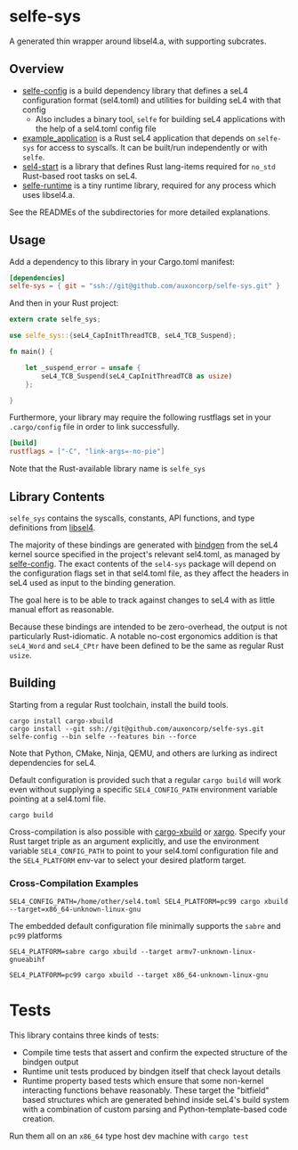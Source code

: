 # selfe-sys 

A generated thin wrapper around libsel4.a, with supporting subcrates.

## Overview

* [selfe-config](selfe-config) is a build dependency library that defines a seL4 configuration format (sel4.toml) and utilities for building seL4 with that config
  * Also includes a binary tool, `selfe` for building seL4 applications with the help of a sel4.toml config file
* [example_application](example_application) is a Rust seL4 application that depends on `selfe-sys` for access to syscalls. It can be built/run independently or with `selfe`.
* [sel4-start](sel4-start) is a library that defines Rust lang-items required for `no_std` Rust-based root tasks on seL4.
* [selfe-runtime](selfe-runtime) is a tiny runtime library, required for any process which uses libsel4.a.

See the READMEs of the subdirectories for more detailed explanations.

## Usage

Add a dependency to this library in your Cargo.toml manifest:

```toml
[dependencies]
selfe-sys = { git = "ssh://git@github.com/auxoncorp/selfe-sys.git" }
```

And then in your Rust project:

```rust
extern crate selfe_sys;

use selfe_sys::{seL4_CapInitThreadTCB, seL4_TCB_Suspend};

fn main() {

    let _suspend_error = unsafe {
        seL4_TCB_Suspend(seL4_CapInitThreadTCB as usize)
    };

}

```

Furthermore, your library may require the following rustflags set in your `.cargo/config` file
in order to link successfully.
```toml
[build]
rustflags = ["-C", "link-args=-no-pie"]
```

Note that the Rust-available library name is `selfe_sys`

## Library Contents

`selfe_sys` contains the syscalls, constants, API functions, and type definitions
from [libsel4](https://github.com/seL4/seL4/tree/master/libsel4).

The majority of these bindings are generated with [bindgen](https://github.com/rust-lang/rust-bindgen)
from the seL4 kernel source specified in the project's relevant sel4.toml, as managed by
[selfe-config](../selfe-config/README.md). The exact contents of the `sel4-sys` package
will depend on the configuration flags set in that sel4.toml file, as they affect
the headers in seL4 used as input to the binding generation.

The goal here is to be able to track against changes to seL4 with as little manual
effort as reasonable.

Because these bindings are intended to be zero-overhead, the output is not particularly
Rust-idiomatic.  A notable no-cost ergonomics addition is that
`seL4_Word` and `seL4_CPtr` have been defined to be the same as regular Rust `usize`.

## Building

Starting from a regular Rust toolchain, install the build tools.

```
cargo install cargo-xbuild
cargo install --git ssh://git@github.com/auxoncorp/selfe-sys.git selfe-config --bin selfe --features bin --force
```

Note that Python, CMake, Ninja, QEMU, and others are lurking as indirect dependencies for seL4.

Default configuration is provided such that a regular `cargo build` will work
even without supplying a specific `SEL4_CONFIG_PATH` environment variable pointing at a sel4.toml file.

```
cargo build
```

Cross-compilation is also possible with [cargo-xbuild](https://github.com/rust-osdev/cargo-xbuild) or
[xargo](https://github.com/japaric/xargo). Specify your Rust target triple as an argument explicitly,
and use the environment variable `SEL4_CONFIG_PATH` to point to your sel4.toml configuration file
and the `SEL4_PLATFORM` env-var to select your desired platform target.

### Cross-Compilation Examples

```
SEL4_CONFIG_PATH=/home/other/sel4.toml SEL4_PLATFORM=pc99 cargo xbuild --target=x86_64-unknown-linux-gnu
```

The embedded default configuration file minimally supports the `sabre` and `pc99` platforms

```
SEL4_PLATFORM=sabre cargo xbuild --target armv7-unknown-linux-gnueabihf
```

```
SEL4_PLATFORM=pc99 cargo xbuild --target x86_64-unknown-linux-gnu
```

# Tests

This library contains three kinds of tests:

* Compile time tests that assert and confirm the expected structure of the bindgen output
* Runtime unit tests produced by bindgen itself that check layout details
* Runtime property based tests which ensure that some non-kernel interacting functions
behave reasonably. These target the "bitfield" based structures which are generated behind inside seL4's build system
with a combination of custom parsing and Python-template-based code creation.

Run them all on an `x86_64` type host dev machine with `cargo test`
